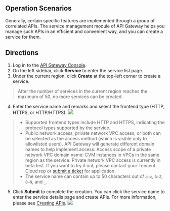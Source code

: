 ## Operation Scenarios
Generally, certain specific features are implemented through a group of correlated APIs. The service management module of API Gateway helps you manage such APIs in an efficient and convenient way, and you can create a service for them.

## Directions
1. Log in to the [API Gateway Console](https://console.cloud.tencent.com/apigateway/index?rid=1).
2. On the left sidebar, click **Service** to enter the service list page.
3. Under the current region, click **Create** at the top-left corner to create a service.
> After the number of services in the current region reaches the maximum of 50, no more services can be created.
4. Enter the service name and remarks and select the frontend type (HTTP, HTTPS, or HTTP/HTTPS).
![](https://main.qcloudimg.com/raw/c639838554162c971ce682416e877b9d.png)
>
>- Supported frontend types include HTTP and HTTPS, indicating the protocol types supported by the service.
>- Public network access, private network VPC access, or both can be selected as the access method (which is visible only to allowlisted users). API Gateway will generate different domain names to help implement access.
> Access scope of a private network VPC domain name: CVM instances in VPCs in the same region as the service.
Private network VPC access is currently in beta test. If you want to try it out, please contact your Tencent Cloud rep or [submit a ticket](https://console.cloud.tencent.com/workorder/category) for application.
>- The service name can contain up to 50 characters out of `a–z`, `A–Z`, `0–9`, and `_`.
5. Click **Submit** to complete the creation.
You can click the service name to enter the service details page and create APIs. For more information, please see [Creating APIs](https://intl.cloud.tencent.com/document/product/628/11795).
![](https://main.qcloudimg.com/raw/fe3a6726c9abfe5095e86c91c1d0382e.png)
